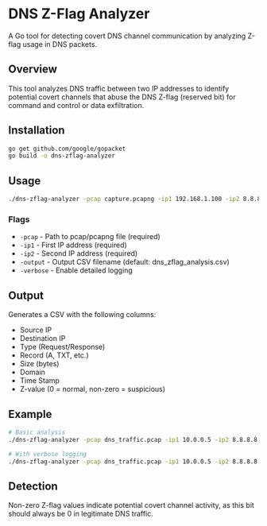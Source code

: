 # DNS Z-Flag Analyzer

A Go tool for detecting covert DNS channel communication by analyzing Z-flag usage in DNS packets.

## Overview

This tool analyzes DNS traffic between two IP addresses to identify potential covert channels that abuse the DNS Z-flag (reserved bit) for command and control or data exfiltration.

## Installation

```bash
go get github.com/google/gopacket
go build -o dns-zflag-analyzer
```

## Usage

```bash
./dns-zflag-analyzer -pcap capture.pcapng -ip1 192.168.1.100 -ip2 8.8.8.8
```

### Flags

- `-pcap` - Path to pcap/pcapng file (required)
- `-ip1` - First IP address (required)
- `-ip2` - Second IP address (required)
- `-output` - Output CSV filename (default: dns_zflag_analysis.csv)
- `-verbose` - Enable detailed logging

## Output

Generates a CSV with the following columns:
- Source IP
- Destination IP
- Type (Request/Response)
- Record (A, TXT, etc.)
- Size (bytes)
- Domain
- Time Stamp
- Z-value (0 = normal, non-zero = suspicious)

## Example

```bash
# Basic analysis
./dns-zflag-analyzer -pcap dns_traffic.pcap -ip1 10.0.0.5 -ip2 8.8.8.8

# With verbose logging
./dns-zflag-analyzer -pcap dns_traffic.pcap -ip1 10.0.0.5 -ip2 8.8.8.8 -verbose
```

## Detection

Non-zero Z-flag values indicate potential covert channel activity, as this bit should always be 0 in legitimate DNS traffic.
